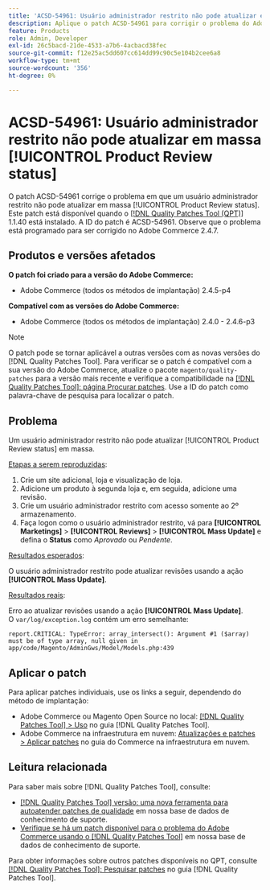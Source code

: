```yaml
---
title: 'ACSD-54961: Usuário administrador restrito não pode atualizar em massa [!UICONTROL Product Review status]'
description: Aplique o patch ACSD-54961 para corrigir o problema do Adobe Commerce em que um usuário administrador restrito não pode atualizar em massa o status de Revisão do produto.
feature: Products
role: Admin, Developer
exl-id: 26c5bacd-21de-4533-a7b6-4acbacd38fec
source-git-commit: f12e25ac5dd607cc614dd99c90c5e104b2cee6a8
workflow-type: tm+mt
source-wordcount: '356'
ht-degree: 0%

---
```


# ACSD-54961: Usuário administrador restrito não pode atualizar em massa [!UICONTROL Product Review status]

O patch ACSD-54961 corrige o problema em que um usuário administrador restrito não pode atualizar em massa [!UICONTROL Product Review status]. Este patch está disponível quando o [[!DNL Quality Patches Tool (QPT)]](/help/announcements/adobe-commerce-announcements/magento-quality-patches-released-new-tool-to-self-serve-quality-patches.md) 1.1.40 está instalado. A ID do patch é ACSD-54961. Observe que o problema está programado para ser corrigido no Adobe Commerce 2.4.7.

## Produtos e versões afetados

**O patch foi criado para a versão do Adobe Commerce:**

* Adobe Commerce (todos os métodos de implantação) 2.4.5-p4

**Compatível com as versões do Adobe Commerce:**

* Adobe Commerce (todos os métodos de implantação) 2.4.0 - 2.4.6-p3

>[!NOTE]
>
>O patch pode se tornar aplicável a outras versões com as novas versões do [!DNL Quality Patches Tool]. Para verificar se o patch é compatível com a sua versão do Adobe Commerce, atualize o pacote `magento/quality-patches` para a versão mais recente e verifique a compatibilidade na [[!DNL Quality Patches Tool]: página Procurar patches](https://experienceleague.adobe.com/tools/commerce-quality-patches/index.html). Use a ID do patch como palavra-chave de pesquisa para localizar o patch.

## Problema

Um usuário administrador restrito não pode atualizar [!UICONTROL Product Review status] em massa.

<u>Etapas a serem reproduzidas</u>:

1. Crie um site adicional, loja e visualização de loja.
1. Adicione um produto à segunda loja e, em seguida, adicione uma revisão.
1. Crie um usuário administrador restrito com acesso somente ao 2º armazenamento.
1. Faça logon como o usuário administrador restrito, vá para **[!UICONTROL  Marketings]** > **[!UICONTROL Reviews]** > **[!UICONTROL Mass Update]** e defina o **Status** como *Aprovado* ou *Pendente*.

<u>Resultados esperados</u>:

O usuário administrador restrito pode atualizar revisões usando a ação **[!UICONTROL Mass Update]**.

<u>Resultados reais</u>:

Erro ao atualizar revisões usando a ação **[!UICONTROL Mass Update]**.<br>
O `var/log/exception.log` contém um erro semelhante:

```
report.CRITICAL: TypeError: array_intersect(): Argument #1 ($array) must be of type array, null given in app/code/Magento/AdminGws/Model/Models.php:439
```

## Aplicar o patch

Para aplicar patches individuais, use os links a seguir, dependendo do método de implantação:

* Adobe Commerce ou Magento Open Source no local: [[!DNL Quality Patches Tool] > Uso](https://experienceleague.adobe.com/docs/commerce-operations/tools/quality-patches-tool/usage.html) no guia [!DNL Quality Patches Tool].
* Adobe Commerce na infraestrutura em nuvem: [Atualizações e patches > Aplicar patches](https://experienceleague.adobe.com/docs/commerce-cloud-service/user-guide/develop/upgrade/apply-patches.html) no guia do Commerce na infraestrutura em nuvem.

## Leitura relacionada

Para saber mais sobre [!DNL Quality Patches Tool], consulte:

* [[!DNL Quality Patches Tool] versão: uma nova ferramenta para autoatender patches de qualidade](/help/announcements/adobe-commerce-announcements/magento-quality-patches-released-new-tool-to-self-serve-quality-patches.md) em nossa base de dados de conhecimento de suporte.
* [Verifique se há um patch disponível para o problema do Adobe Commerce usando o [!DNL Quality Patches Tool]](/help/support-tools/patches-available-in-qpt-tool/check-patch-for-magento-issue-with-magento-quality-patches.md) em nossa base de dados de conhecimento de suporte.

Para obter informações sobre outros patches disponíveis no QPT, consulte [[!DNL Quality Patches Tool]: Pesquisar patches](https://experienceleague.adobe.com/tools/commerce-quality-patches/index.html) no guia [!DNL Quality Patches Tool].
